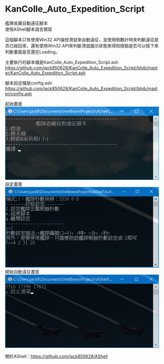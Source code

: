 # KanColle_Auto_Expedition_Script
艦隊收藏自動遠征腳本\
使用AShell腳本語言撰寫

這個腳本只有使用Win32 API操控滑鼠來自動遠征，並使用倒數計時來判斷遠征是否已經回來，還有使用Win32 API來判斷滑鼠圖示狀態來得知按鈕是否可以按下來判斷畫面是否還在Loading。

主要執行的腳本檔是KanColle_Auto_Expedition_Script.ash 
\
https://github.com/jack850628/KanColle_Auto_Expedition_Script/blob/master/KanColle_Auto_Expedition_Script.ash

腳本設定檔是config.ash 
\
https://github.com/jack850628/KanColle_Auto_Expedition_Script/blob/master/config.ash



起始畫面
\
![Alt text](https://raw.githubusercontent.com/jack850628/KanColle_Auto_Expedition_Script/master/demo1.png)
\
設定畫面
\
![Alt text](https://raw.githubusercontent.com/jack850628/KanColle_Auto_Expedition_Script/master/demo2.png)
\
開始自動遠征畫面
\
![Alt text](https://raw.githubusercontent.com/jack850628/KanColle_Auto_Expedition_Script/master/demo3.png)


關於AShell：https://github.com/jack850628/AShell
